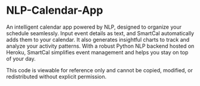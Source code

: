 # NLP-Calendar-App

An intelligent calendar app powered by NLP, designed to organize your schedule seamlessly. Input event details as text, and SmartCal automatically adds them to your calendar. It also generates insightful charts to track and analyze your activity patterns. With a robust Python NLP backend hosted on Heroku, SmartCal simplifies event management and helps you stay on top of your day.

This code is viewable for reference only and cannot be copied, modified, or redistributed without explicit permission.
